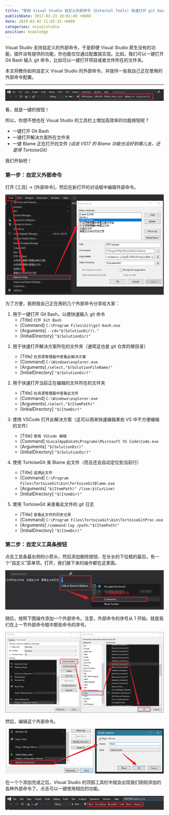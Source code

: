 ```yaml
---
title: "使用 Visual Studio 自定义外部命令 (External Tools) 快速打开 git bash 等各种工具"
publishDate: 2017-03-23 10:01:40 +0800
date: 2019-02-02 11:02:33 +0800
categories: visualstudio
position: knowledge
---
```


Visual Studio 支持自定义的外部命令，于是即便 Visual Studio 原生没有的功能，插件没有提供的功能，你也能仅仅通过配置就实现。比如，我们可以一键打开 Git Bash 输入 git 命令，比如可以一键打开项目或者文件所在的文件夹。

本文将教你如何自定义 Visual Studio 的外部命令，并提供一些我自己正在使用的外部命令配置。

---

<div id="toc"></div>

![在 Visual Studio 中的外部命令](/static/posts/2019-02-02-10-13-02.png)

看，就是一键的按钮！

所以，你想不想也在 Visual Studio 的工具栏上增加高效率的功能按钮呢？

- 一键打开 Git Bash
- 一键打开解决方案所在文件夹
- 一键 Blame 正在打开的文件 *(话说 VS17 的 Blame 功能也没好到哪儿去，还是得 TortoiseGit)*

我们开始吧！

### 第一步：自定义外部命令

打开 [工具] -> [外部命令]，然后在新打开的对话框中编辑外部命令。

![自定义外部命令](/static/posts/2019-02-02-10-17-11.png)

为了方便，我把我自己正在用的几个外部命令分享给大家：

1. 用于一键打开 Git Bash，以便快速输入 git 命令
    - [Title] `打开 Git Bash`
    - [Command] `C:\Program Files\Git\git-bash.exe`
    - [Arguments] `--cd="$(SolutionDir)\."`
    - [InitialDirectory] `"$(SolutionDir)"`

<!-- 1. 用于一键打开 Git Bash，以便快速输入 git 命令
    - [Title] `打开 Git Bash`
    - [Command] `C:\Program Files\Git\usr\bin\mintty.exe`
    - [Arguments] `--nodaemon -o AppID=GitForWindows.Bash -o AppLaunchCmd="C:\Program Files\Git\git-bash.exe" -o AppName="Git Bash" -i "C:\Program Files\Git\git-bash.exe" --store-taskbar-properties -- /usr/bin/bash --login -i`
    - [InitialDirectory] `"$(SolutionDir)"` -->

1. 用于快速打开解决方案所在的文件夹（通常这也是 git 仓库的根目录）
    - [Title] `在资源管理器中查看此解决方案`
    - [Command] `C:\Windows\explorer.exe`
    - [Arguments] `/select,"$(SolutionFileName)"`
    - [InitialDirectory] `"$(SolutionDir)"`

1. 用于快速打开当前正在编辑的文件所在的文件夹
    - [Title] `在资源管理器中查看此文件`
    - [Command] `C:\Windows\explorer.exe`
    - [Arguments] `/select,"$(ItemPath)"`
    - [InitialDirectory] `"$(ItemDir)"`

1. 使用 VSCode 打开此解决方案（这可以用来快速编辑某些 VS 中不方便编辑的文件）
    - [Title] `使用 VSCode 编辑`
    - [Command] `%LocalAppData%\Programs\Microsoft VS Code\Code.exe`
    - [Arguments] `"$(SolutionDir)"`
    - [InitialDirectory] `"$(SolutionDir)"`

1. 使用 TortoiseGit 来 Blame 此文件（而且还会自动定位到当前行）
    - [Title] `追溯此文件`
    - [Command] `C:\Program Files\TortoiseGit\bin\TortoiseGitBlame.exe`
    - [Arguments] `"$(ItemPath)" /line:$(CurLine)`
    - [InitialDirectory] `"$(ItemDir)"`

1. 使用 TortoiseGit 来查看此文件的 git 日志
    - [Title] `查看此文件的历史记录`
    - [Command] `C:\Program Files\TortoiseGit\bin\TortoiseGitProc.exe`
    - [Arguments] `/command:log /path:"$(ItemPath)"`
    - [InitialDirectory] `"$(ItemDir)"`

### 第二步：自定义工具条按钮

点击工具条最右侧的小箭头，然后添加删除按钮，在长长的下拉框的最后，有一个“自定义”菜单项。打开，我们接下来的操作都在这里面。

![添加或删除按钮](/static/posts/2019-02-02-10-36-57.png)

随后，按照下图操作添加一个外部命令。注意，外部命令的序号从 1 开始，就是我们在上一节外部命令框中那些命令的序号。

![添加一个外部命令](/static/posts/2019-02-02-10-41-32.png)

然后，编辑这个外部命令。

![编辑这个外部命令](/static/posts/2019-02-02-10-43-42.png)

在一个个添加完成之后，Visual Studio 的顶部工具栏中就会出现我们刚刚添加的各种外部命令了。点击可以一键使用相应的功能。

![添加并编辑完的外部命令](/static/posts/2019-02-02-10-52-26.png)
